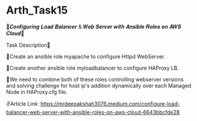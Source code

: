 # Arth_Task15
🙌𝑪𝒐𝒏𝒇𝒊𝒈𝒖𝒓𝒊𝒏𝒈 𝑳𝒐𝒂𝒅 𝑩𝒂𝒍𝒂𝒏𝒄𝒆𝒓 & 𝑾𝒆𝒃 𝑺𝒆𝒓𝒗𝒆𝒓 𝒘𝒊𝒕𝒉 𝑨𝒏𝒔𝒊𝒃𝒍𝒆 𝑹𝒐𝒍𝒆𝒔 𝒐𝒏 𝑨𝑾𝑺 𝑪𝒍𝒐𝒖𝒅🙌

Task Description📄

🔅Create an ansible role myapache to configure Httpd WebServer.

🔅Create another ansible role myloadbalancer to configure HAProxy LB.

🔅We need to combine both of these roles controlling webserver versions and solving challenge for host ip's addition dynamically over each Managed Node in HAProxy.cfg file.

✌Article Link:
https://mrdeepakshah3076.medium.com/configure-load-balancer-web-server-with-ansible-roles-on-aws-cloud-6643bbcfde28
